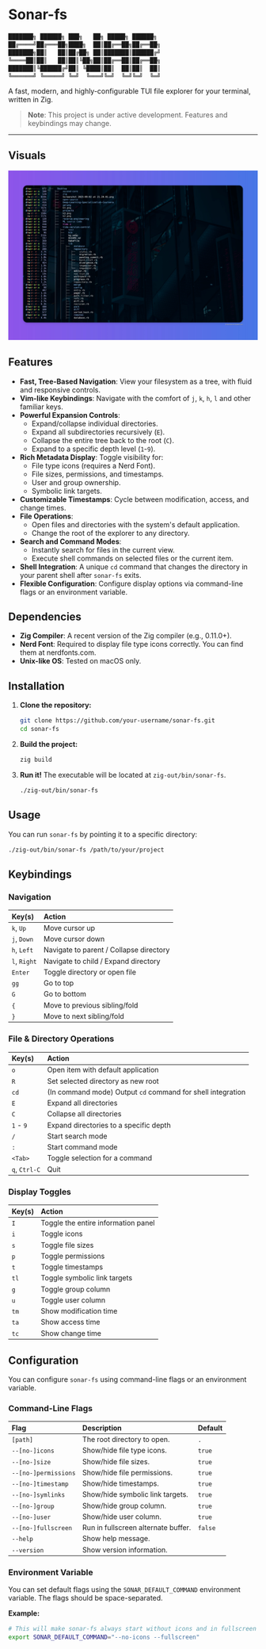 # Sonar-fs

```
███████╗ ██████╗ ███╗   ██╗ █████╗ ██████╗
██╔════╝██╔═══██╗████╗  ██║██╔══██╗██╔══██╗
███████╗██║   ██║██╔██╗ ██║███████║██████╔╝
╚════██║██║   ██║██║╚██╗██║██╔══██║██╔══██╗
███████║╚██████╔╝██║ ╚████║██║  ██║██║  ██║
╚══════╝ ╚═════╝ ╚═╝  ╚═══╝╚═╝  ╚═╝╚═╝  ╚═╝
```

A fast, modern, and highly-configurable TUI file explorer for your terminal, written in Zig.



> **Note**: This project is under active development. Features and keybindings may change.

---

## Visuals

![Sonar](./ss.jpg)

## Features

- **Fast, Tree-Based Navigation**: View your filesystem as a tree, with fluid and responsive controls.
- **Vim-like Keybindings**: Navigate with the comfort of `j`, `k`, `h`, `l` and other familiar keys.
- **Powerful Expansion Controls**:
  - Expand/collapse individual directories.
  - Expand all subdirectories recursively (`E`).
  - Collapse the entire tree back to the root (`C`).
  - Expand to a specific depth level (`1`-`9`).
- **Rich Metadata Display**: Toggle visibility for:
  - File type icons (requires a Nerd Font).
  - File sizes, permissions, and timestamps.
  - User and group ownership.
  - Symbolic link targets.
- **Customizable Timestamps**: Cycle between modification, access, and change times.
- **File Operations**:
  - Open files and directories with the system's default application.
  - Change the root of the explorer to any directory.
- **Search and Command Modes**:
  - Instantly search for files in the current view.
  - Execute shell commands on selected files or the current item.
- **Shell Integration**: A unique `cd` command that changes the directory in your parent shell after `sonar-fs` exits.
- **Flexible Configuration**: Configure display options via command-line flags or an environment variable.

## Dependencies

- **Zig Compiler**: A recent version of the Zig compiler (e.g., 0.11.0+).
- **Nerd Font**: Required to display file type icons correctly. You can find them at nerdfonts.com.
- **Unix-like OS**: Tested on macOS only.

## Installation

1.  **Clone the repository:**

    ```sh
    git clone https://github.com/your-username/sonar-fs.git
    cd sonar-fs
    ```

2.  **Build the project:**

    ```sh
    zig build
    ```

3.  **Run it!**
    The executable will be located at `zig-out/bin/sonar-fs`.
    ```sh
    ./zig-out/bin/sonar-fs
    ```

## Usage

You can run `sonar-fs` by pointing it to a specific directory:

```sh
./zig-out/bin/sonar-fs /path/to/your/project
```

## Keybindings

### Navigation

| Key(s)       | Action                                  |
| :----------- | :-------------------------------------- |
| `k`, `Up`    | Move cursor up                          |
| `j`, `Down`  | Move cursor down                        |
| `h`, `Left`  | Navigate to parent / Collapse directory |
| `l`, `Right` | Navigate to child / Expand directory    |
| `Enter`      | Toggle directory or open file           |
| `gg`         | Go to top                               |
| `G`          | Go to bottom                            |
| `{`          | Move to previous sibling/fold           |
| `}`          | Move to next sibling/fold               |

### File & Directory Operations

| Key(s)        | Action                                                      |
| :------------ | :---------------------------------------------------------- |
| `o`           | Open item with default application                          |
| `R`           | Set selected directory as new root                          |
| `cd`          | (In command mode) Output `cd` command for shell integration |
| `E`           | Expand all directories                                      |
| `C`           | Collapse all directories                                    |
| `1` - `9`     | Expand directories to a specific depth                      |
| `/`           | Start search mode                                           |
| `:`           | Start command mode                                          |
| `<Tab>`       | Toggle selection for a command                              |
| `q`, `Ctrl-C` | Quit                                                        |

### Display Toggles

| Key(s) | Action                              |
| :----- | :---------------------------------- |
| `I`    | Toggle the entire information panel |
| `i`    | Toggle icons                        |
| `s`    | Toggle file sizes                   |
| `p`    | Toggle permissions                  |
| `t`    | Toggle timestamps                   |
| `tl`   | Toggle symbolic link targets        |
| `g`    | Toggle group column                 |
| `u`    | Toggle user column                  |
| `tm`   | Show modification time              |
| `ta`   | Show access time                    |
| `tc`   | Show change time                    |

## Configuration

You can configure `sonar-fs` using command-line flags or an environment variable.

### Command-Line Flags

| Flag                 | Description                         | Default |
| :------------------- | :---------------------------------- | :------ |
| `[path]`             | The root directory to open.         | `.`     |
| `--[no-]icons`       | Show/hide file type icons.          | `true`  |
| `--[no-]size`        | Show/hide file sizes.               | `true`  |
| `--[no-]permissions` | Show/hide file permissions.         | `true`  |
| `--[no-]timestamp`   | Show/hide timestamps.               | `true`  |
| `--[no-]symlinks`    | Show/hide symbolic link targets.    | `true`  |
| `--[no-]group`       | Show/hide group column.             | `true`  |
| `--[no-]user`        | Show/hide user column.              | `true`  |
| `--[no-]fullscreen`  | Run in fullscreen alternate buffer. | `false` |
| `--help`             | Show help message.                  |         |
| `--version`          | Show version information.           |         |

### Environment Variable

You can set default flags using the `SONAR_DEFAULT_COMMAND` environment variable. The flags should be space-separated.

**Example:**

```sh
# This will make sonar-fs always start without icons and in fullscreen mode.
export SONAR_DEFAULT_COMMAND="--no-icons --fullscreen"
```

